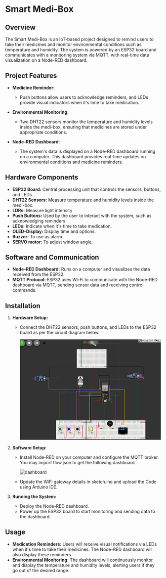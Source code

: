 # Smart Medi-Box

## Overview

The Smart Medi-Box is an IoT-based project designed to remind users to take their medicines and monitor environmental conditions such as temperature and humidity. The system is powered by an ESP32 board and communicates with a monitoring system via MQTT, with real-time data visualization on a Node-RED dashboard.

## Project Features

- **Medicine Reminder:**
  - Push buttons allow users to acknowledge reminders, and LEDs provide visual indicators when it's time to take medication.
  
- **Environmental Monitoring:**
  - Two DHT22 sensors monitor the temperature and humidity levels inside the medi-box, ensuring that medicines are stored under appropriate conditions.

- **Node-RED Dashboard:**
  - The system's data is displayed on a Node-RED dashboard running on a computer. This dashboard provides real-time updates on environmental conditions and medicine reminders.

## Hardware Components

- **ESP32 Board:** Central processing unit that controls the sensors, buttons, and LEDs.
- **DHT22 Sensors:** Measure temperature and humidity levels inside the medi-box.
- **LDRs:** Measure light intensity
- **Push Buttons:** Used by the user to interact with the system, such as acknowledging reminders.
- **LEDs:** Indicate when it's time to take medication.
- **OLED-Display:** Display time and options.
- **Buzzer:** To use as alarm.
- **SERVO motor:** To adjest window angle.

## Software and Communication

- **Node-RED Dashboard:** Runs on a computer and visualizes the data received from the ESP32.
- **MQTT Protocol:** ESP32 uses Wi-Fi to communicate with the Node-RED dashboard via MQTT, sending sensor data and receiving control commands.

## Installation

1. **Hardware Setup:**
   - Connect the DHT22 sensors, push buttons, and LEDs to the ESP32 board as per the circuit diagram below.
  
     ![diagram](diagram.png)

2. **Software Setup:**
   - Install Node-RED on your computer and configure the MQTT broker. You may import flow.json to get the following dashboard.

     ![dashboard](dashboard.png)
     
   - Update the WiFi gateway details in sketch.ino and upload the Code using Arduino IDE.

3. **Running the System:**
   - Deploy the Node-RED dashboard.
   - Power up the ESP32 board to start monitoring and sending data to the dashboard.

## Usage

- **Medication Reminders:** Users will receive visual notifications via LEDs when it's time to take their medicines. The Node-RED dashboard will also display these reminders.
- **Environmental Monitoring:** The dashboard will continuously monitor and display the temperature and humidity levels, alerting users if they go out of the desired range.


